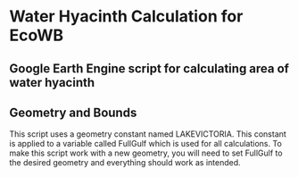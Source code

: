 # Water Hyacinth Calculation for EcoWB

## Google Earth Engine script for calculating area of water hyacinth

## Geometry and Bounds
This script uses a geometry constant named LAKEVICTORIA. This constant is applied to a variable called FullGulf which is used for all calculations. To make this script work with a new geometry, you will need to set FullGulf to the desired geometry and everything should work as intended.
